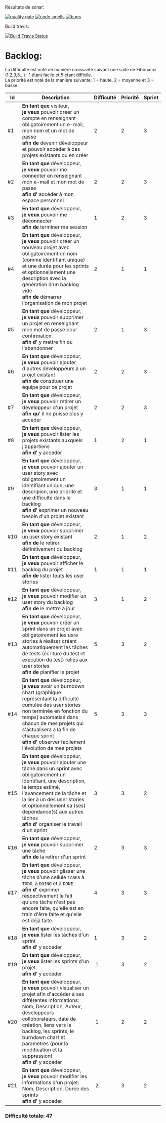 ﻿Résultats de sonar:

[![quality gate](https://sonarcloud.io/api/project_badges/measure?project=Maraaghib_conduite-de-projet&metric=alert_status)](https://sonarcloud.io/dashboard?id=Maraaghib_conduite-de-projet)
[![code smells](https://sonarcloud.io/api/project_badges/measure?project=Maraaghib_conduite-de-projet&metric=code_smells)](https://sonarcloud.io/dashboard?id=Maraaghib_conduite-de-projet)
[![bugs](https://sonarcloud.io/api/project_badges/measure?project=Maraaghib_conduite-de-projet&metric=bugs)](https://sonarcloud.io/dashboard?id=Maraaghib_conduite-de-projet)

Build travis:

[![Build Travis Status](https://travis-ci.com/Maraaghib/conduite-de-projet.svg?branch=master)](https://travis-ci.com/Maraaghib/conduite-de-projet)

# Backlog:
La difficulté est noté de manière croissante suivant une suite de Fibonacci (1,2,3,5...) : 1 étant facile et 5 étant difficile. </br>
La priorité est noté de la manière suivante: 1 = haute, 2 = moyenne et 3 = basse.

| Id  | Description | Difficulté | Priorité | Sprint |
| --- | ----------- | -------- | ----------- | ----------- |
| #1 | **En tant que** visiteur, </br>**je veux** pouvoir créer un compte en renseignant obligatoirement un e-mail, mon nom et un mot de passe </br>**afin de** devenir développeur et pouvoir accéder à des projets existants ou en créer | 2 | 2 | 3 |
| #2 | **En tant que** développeur, </br>**je veux** pouvoir me connecter en renseignant mon e-mail et mon mot de passe </br>**afin d'** accéder à mon espace personnel | 2 | 2 | 3 |
| #3 | **En tant que** développeur, </br>**je veux** pouvoir me déconnecter </br>**afin de** terminer ma session | 1 | 2 | 3 |
| #4 | **En tant que** développeur, </br>**je veux** pouvoir créer un nouveau projet avec obligatoirement un nom (comme identifiant unique) et une durée pour les sprints et optionnellement une description avec la génération d'un backlog vide </br>**afin de** démarrer l'organisation de mon projet | 2 | 1 | 1 |
| #5 | **En tant que** développeur, </br>**je veux** pouvoir supprimer un projet en renseignant mon mot de passe pour confirmation </br>**afin d'** y mettre fin ou l'abandonner | 2 | 1 | 3 |
| #6 | **En tant que** développeur, </br>**je veux** pouvoir ajouter d'autres développeurs à un projet existant </br>**afin de** constituer une équipe pour ce projet | 2 | 2 | 3 |
| #7 | **En tant que** développeur, </br>**je veux** pouvoir retirer un développeur d'un projet </br>**afin qu'** il ne puisse plus y accéder | 2 | 2 | 3 |
| #8 | **En tant que** développeur, </br>**je veux** pouvoir lister les projets existants auxquels j'appartiens </br>**afin d'** y accéder | 1 | 2 | 1 |
| #9 | **En tant que** développeur, </br>**je veux** pouvoir ajouter un user story avec obligatoirement un identifiant unique, une descripion, une priorité et une difficulté dans le backlog </br>**afin d'** exprimer un nouveau besoin d'un projet existant | 3 | 1 | 1 |
| #10 | **En tant que** développeur, </br>**je veux** pouvoir supprimer un user story existant </br>**afin de** le retirer définitivement du backlog | 2 | 1 | 2 |
| #11 | **En tant que** développeur, </br>**je veux** pouvoir afficher le backlog du projet </br>**afin de** lister touts les user stories | 1 | 1 | 1 |
| #12 | **En tant que** développeur, </br>**je veux** pouvoir modifier un user story du backlog </br>**afin de** le mettre à jour | 3 | 1 | 2 |
| #13 | **En tant que** développeur, </br>**je veux** pouvoir créer un sprint dans un projet avec obligatoirement les usre stories à réaliser créant automatiquement les tâches de tests (écriture du test et execution du test) reliés aux user stories </br>**afin de** planifier le projet | 5 | 3 | 2 |
| #14 | **En tant que** développeur, </br>**je veux** avoir un burndown chart (graphique représentant la difficulté cumulée des user stories non terminée en fonction du temps) automatisé dans chacun de mes projets qui s'actualisera a la fin de chaque sprint </br>**afin d'** observer facilement l'évolution de mes projets | 5 | 3 | 3 |
| #15 | **En tant que** développeur, </br>**je veux** pouvoir ajouter une tâche dans un sprint avec obligatoirement un Identifiant, une description, le temps estimé, l'avancement de la tâche et la lier à un des user stories et optionnellement sa (ses) dépendance(s) aux autres tâches </br>**afin d'** organiser le travail d'un sprint | 3 | 3 | 2 |
| #16 | **En tant que** développeur, </br>**je veux** pouvoir supprimer une tâche </br>**afin de** la retirer d'un sprint | 2 | 3 | 3 |
| #17 | **En tant que** développeur, </br>**je veux** pouvoir glisser une tâche d'une cellule ``TASKS`` à ``TODO``, à ``DOING`` et à ``DONE`` </br>**afin d'** exprimer respectivement le fait qu'une tâche n'est pas encore faite, qu'elle est en train d'être faite et qu'elle est déjà faite. | 4 | 3 | 3 |
| #18 | **En tant que** développeur, </br>**je veux** lister les tâches d'un sprint </br>**afin d'** y accéder | 1 | 3 | 2 |
| #19 | **En tant que** développeur, </br>**je veux** lister les sprints d'un projet </br>**afin d'** y accéder | 1 | 3 | 2 |
| #20 | **En tant que** développeur, </br>**je veux** pouvoir visualiser un projet afin d'accéder à ses différentes informations: Nom, Description, Auteur, développeurs colloborateurs, date de création, liens vers le backlog, les sprints, le burndown chart et paramètres (pour la modification et la suppression) </br>**afin d'** y accéder | 1 | 2 | 2 |
| #21 | **En tant que** développeur, </br>**je veux** pouvoir modifier les informations d'un projet: Nom, Description, Durée des sprints </br>**afin d'** y accéder | 2 | 3 | 2 |


### Difficulté totale: 47
